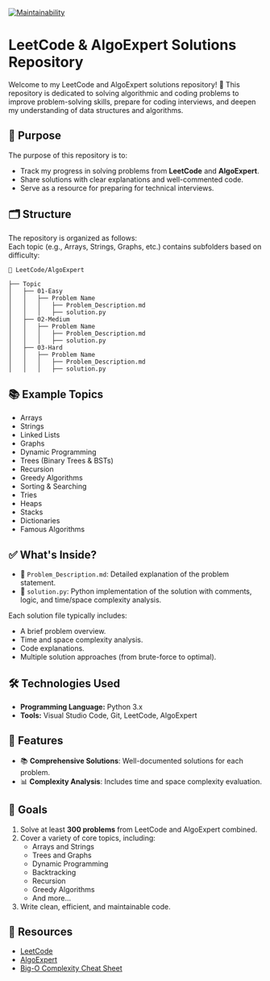 [![Maintainability](https://api.codeclimate.com/v1/badges/74d1c3aa9471f0d344c2/maintainability)](https://codeclimate.com/github/isa-nurbek/leet-code-challenges/maintainability)

# LeetCode & AlgoExpert Solutions Repository

Welcome to my LeetCode and AlgoExpert solutions repository! 🎯 This repository is dedicated to solving algorithmic and coding problems to improve problem-solving skills, prepare for coding interviews, and deepen my understanding of data structures and algorithms.

## 📌 Purpose

The purpose of this repository is to:

- Track my progress in solving problems from **LeetCode** and **AlgoExpert**.
- Share solutions with clear explanations and well-commented code.
- Serve as a resource for preparing for technical interviews.

## 🗂️ Structure

The repository is organized as follows:  
Each topic (e.g., Arrays, Strings, Graphs, etc.) contains subfolders based on difficulty:

```plaintext
📂 LeetCode/AlgoExpert

├── Topic
│   ├── 01-Easy
│   │   ├── Problem Name
│   │   │   ├── Problem_Description.md
│   │   │   ├── solution.py
│   ├── 02-Medium
│   │   ├── Problem Name
│   │   │   ├── Problem_Description.md
│   │   │   ├── solution.py
│   ├── 03-Hard
│   │   ├── Problem Name
│   │   │   ├── Problem_Description.md
│   │   │   ├── solution.py
```

## 📚 Example Topics

- Arrays  
- Strings  
- Linked Lists  
- Graphs  
- Dynamic Programming  
- Trees (Binary Trees & BSTs)  
- Recursion  
- Greedy Algorithms  
- Sorting & Searching  
- Tries  
- Heaps  
- Stacks  
- Dictionaries  
- Famous Algorithms  

## ✅ What's Inside?

- 📄 `Problem_Description.md`: Detailed explanation of the problem statement.
- 🧠 `solution.py`: Python implementation of the solution with comments, logic, and time/space complexity analysis.

Each solution file typically includes:

- A brief problem overview.
- Time and space complexity analysis.
- Code explanations.
- Multiple solution approaches (from brute-force to optimal).

## 🛠️ Technologies Used

- **Programming Language:** Python 3.x
- **Tools:** Visual Studio Code, Git, LeetCode, AlgoExpert

## 📝 Features

- 📚 **Comprehensive Solutions**: Well-documented solutions for each problem.
- 📊 **Complexity Analysis**: Includes time and space complexity evaluation.

## 🚀 Goals

1. Solve at least **300 problems** from LeetCode and AlgoExpert combined.
2. Cover a variety of core topics, including:
    - Arrays and Strings  
    - Trees and Graphs  
    - Dynamic Programming  
    - Backtracking  
    - Recursion  
    - Greedy Algorithms  
    - And more...
3. Write clean, efficient, and maintainable code.

## 🔗 Resources

- [LeetCode](https://leetcode.com/)
- [AlgoExpert](https://www.algoexpert.io/)
- [Big-O Complexity Cheat Sheet](https://www.bigocheatsheet.com/)
